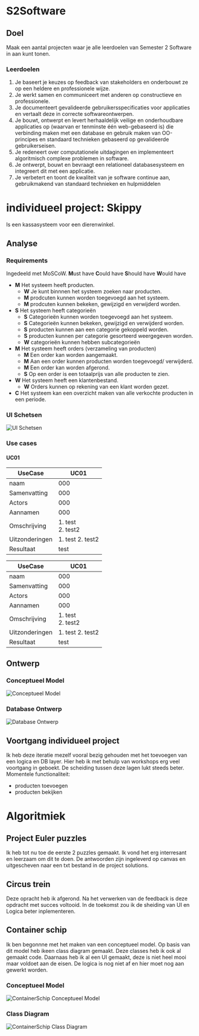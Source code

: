 # S2Software
## Doel
Maak een aantal projecten waar je alle leerdoelen van Semester 2 Software in aan kunt tonen. 
### Leerdoelen
1. Je baseert je keuzes op feedback van stakeholders en onderbouwt ze op een heldere en professionele wijze.
2. Je werkt samen en communiceert met anderen op constructieve en professionele.
3. Je documenteert gevalideerde gebruikersspecificaties voor applicaties en vertaalt deze in correcte softwareontwerpen.
4. Je bouwt, ontwerpt en levert herhaaldelijk veilige en onderhoudbare applicaties op (waarvan er tenminste één web-gebaseerd is) die verbinding maken met een database en gebruik maken van OO-principes en standaard technieken gebaseerd op gevalideerde gebruikerseisen.
5. Je redeneert over computationele uitdagingen en implementeert algoritmisch complexe problemen in software.
6. Je ontwerpt, bouwt en bevraagt een relationeel databasesysteem en integreert dit met een applicatie.
7. Je verbetert en toont de kwaliteit van je software continue aan, gebruikmakend van standaard technieken en hulpmiddelen

# individueel project: Skippy
Is een kassasysteem voor een dierenwinkel.
## Analyse
### Requirements
Ingedeeld met MoSCoW. 
**M**ust have
**C**ould have
**S**hould have
**W**ould have
- **M** Het systeem heeft producten.
    - **W** Je kunt binnnen het systeem zoeken naar producten.
    - **M** prodcuten kunnen worden toegevoegd aan het systeem.
    - **M** prodcuten kunnen bekeken, gewijzigd en verwijderd worden.
- **S** Het systeem heeft categorieën
    - **S** Categorieën kunnen worden toegevoegd aan het systeem.
    - **S** Categorieën kunnen bekeken, gewijzigd en verwijderd worden.
    - **S** producten kunnen aan een categorie gekoppeld worden.
    - **S** producten kunnen per categorie gesorteerd weergegeven worden.
    - **W** categorieën kunnen hebben subcategorieën
- **M** Het systeem heeft orders (verzameling van producten)
    - **M** Een order kan worden aangemaakt.
    - **M** Aan een order kunnen producten worden toegevoegd/ verwijderd.
    - **M** Een order kan worden afgerond. 
    - **S** Op een order is een totaalprijs van alle producten te zien.
- **W** Het systeem heeft een klantenbestand.
    - **W** Orders kunnen op rekening van een klant worden gezet.
- **C** Het systeem kan een overzicht maken van alle verkochte producten in een periode.
### UI Schetsen
![UI Schetsen](/Diagrams/img/UI_Schetsen.png)
### Use cases
#### UC01
| UseCase | UC01 |
| --- | --- |
| naam | 000 |
| Samenvatting | 000 |
| Actors | 000 |
| Aannamen | 000 |
| Omschrijving | 1. test<br> 2. test2 |
| Uitzonderingen | 1. test 2. test2 |
| Resultaat | test |

| UseCase | UC01 |
| --- | --- |
| naam | 000 |
| Samenvatting | 000 |
| Actors | 000 |
| Aannamen | 000 |
| Omschrijving | 1. test<br> 2. test2 |
| Uitzonderingen | 1. test 2. test2 |
| Resultaat | test |

## Ontwerp
### Conceptueel Model
![Conceptueel Model](/Diagrams/img/Conceptueel_Model.png)
### Database Ontwerp
![Database Ontwerp](/Diagrams/img/DatabaseOntwerp.png)

## Voortgang individueel project
Ik heb deze iteratie mezelf vooral bezig gehouden met het toevoegen van een logica en DB layer. Hier heb ik met behulp van workshops erg veel voortgang in geboekt. De scheiding tussen deze lagen lukt steeds beter.
Momentele functionaliteit:
- producten toevoegen
- producten bekijken

# Algoritmiek
## Project Euler puzzles
Ik heb tot nu toe de eerste 2 puzzles gemaakt. Ik vond het erg interresant en leerzaam om dit te doen. De antwoorden zijn ingeleverd op canvas en uitgescheven naar een txt bestand in de project solutions. 
## Circus trein
Deze opracht heb ik afgerond. Na het verwerken van de feedback is deze opdracht met succes voltooid. In de toekomst zou ik de sheiding van UI en Logica beter inplementeren.
## Container schip
Ik ben begonnne met het maken van een conceptueel model. Op basis van dit model heb ikeen class diagram gemaakt. Deze classes heb ik ook al gemaakt code. Daarnaas heb ik al een UI gemaakt, deze is niet heel mooi maar voldoet aan de eisen. De logica is nog niet af en hier moet nog aan gewerkt worden.
### Conceptueel Model
![ContainerSchip Conceptueel Model](/Algoritmiek/Diagrams/ContainerSchip_ConceptueelModel.png)
### Class Diagram
![ContainerSchip Class Diagram](/Algoritmiek/Diagrams/ContainerSchip_ClassDiagram.png)
